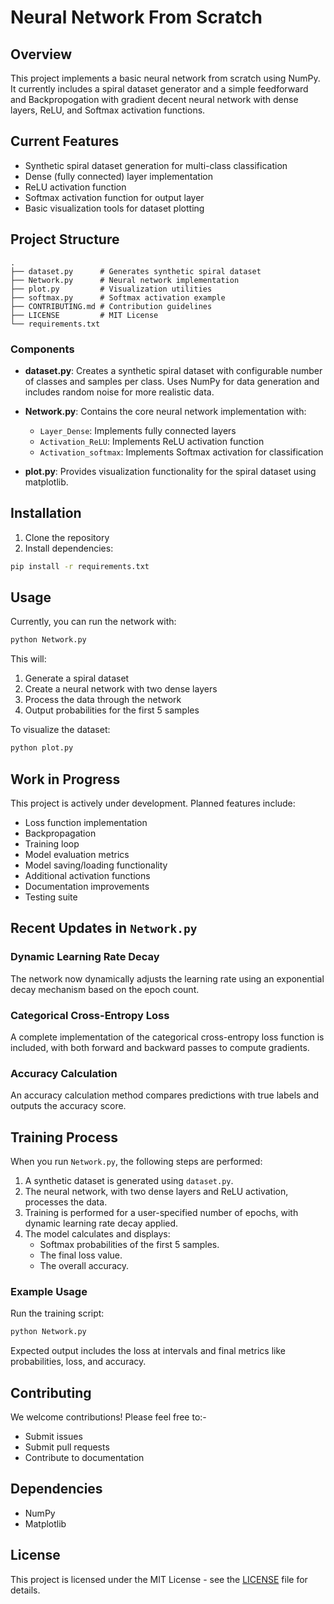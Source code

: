 # Neural Network From Scratch

## Overview
This project implements a basic neural network from scratch using NumPy. It currently includes a spiral dataset generator and a simple feedforward and Backpropogation with gradient decent neural network with dense layers, ReLU, and Softmax activation functions.

## Current Features
- Synthetic spiral dataset generation for multi-class classification
- Dense (fully connected) layer implementation
- ReLU activation function
- Softmax activation function for output layer
- Basic visualization tools for dataset plotting

## Project Structure
```
.
├── dataset.py      # Generates synthetic spiral dataset
├── Network.py      # Neural network implementation
├── plot.py         # Visualization utilities
├── softmax.py      # Softmax activation example
├── CONTRIBUTING.md # Contribution guidelines
├── LICENSE         # MIT License
└── requirements.txt
```

### Components
- **dataset.py**: Creates a synthetic spiral dataset with configurable number of classes and samples per class. Uses NumPy for data generation and includes random noise for more realistic data.

- **Network.py**: Contains the core neural network implementation with:
  - `Layer_Dense`: Implements fully connected layers
  - `Activation_ReLU`: Implements ReLU activation function
  - `Activation_softmax`: Implements Softmax activation for classification

- **plot.py**: Provides visualization functionality for the spiral dataset using matplotlib.

## Installation
1. Clone the repository
2. Install dependencies:
```bash
pip install -r requirements.txt
```

## Usage
Currently, you can run the network with:
```python
python Network.py
```

This will:
1. Generate a spiral dataset
2. Create a neural network with two dense layers
3. Process the data through the network
4. Output probabilities for the first 5 samples

To visualize the dataset:
```python
python plot.py
```

## Work in Progress
This project is actively under development. Planned features include:
- Loss function implementation
- Backpropagation
- Training loop
- Model evaluation metrics
- Model saving/loading functionality
- Additional activation functions
- Documentation improvements
- Testing suite

  

## Recent Updates in `Network.py`
### Dynamic Learning Rate Decay
The network now dynamically adjusts the learning rate using an exponential decay mechanism based on the epoch count.

### Categorical Cross-Entropy Loss
A complete implementation of the categorical cross-entropy loss function is included, with both forward and backward passes to compute gradients.

### Accuracy Calculation
An accuracy calculation method compares predictions with true labels and outputs the accuracy score.

## Training Process
When you run `Network.py`, the following steps are performed:
1. A synthetic dataset is generated using `dataset.py`.
2. The neural network, with two dense layers and ReLU activation, processes the data.
3. Training is performed for a user-specified number of epochs, with dynamic learning rate decay applied.
4. The model calculates and displays:
   - Softmax probabilities of the first 5 samples.
   - The final loss value.
   - The overall accuracy.

### Example Usage
Run the training script:
```bash
python Network.py
```

Expected output includes the loss at intervals and final metrics like probabilities, loss, and accuracy.

## Contributing
We welcome contributions! Please feel free to:-
- Submit issues
- Submit pull requests
- Contribute to documentation

## Dependencies
- NumPy
- Matplotlib

## License
This project is licensed under the MIT License - see the [LICENSE](LICENSE) file for details.

